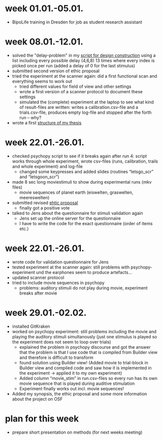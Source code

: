 # week 01.01.-05.01.
- BipoLife training in Dresden for job as student research assistant

# week 08.01.-12.01.
- solved the "delay-problem" in my [script for design construction](https://github.com/MirjamSchneider/MSc_thesis_MirjamSchneider/blob/master/open%20lab%20notebook/make_design.py) using a list including every possible delay (4,6,8) 13 times where every index is picked once per run (added a delay of 0 for the last stimulus)
- submitted second version of ethic proposal
- tried the experiment at the scanner again: did a first functional scan and everything seems to work out
  - tried different values for field of view and other settings
  - wrote a first version of a scanner protocol to document these settings
  - simulated the (complete) experiment at the laptop to see what kind of result-files are written: writes a calibration.csv-file and a trials.csv-file, produces empty log-file and stopped after the forth run – why?
- wrote a first [structure of my thesis](https://github.com/MirjamSchneider/MSc_thesis_MirjamSchneider/blob/master/open%20lab%20notebook/structure_thesis.md)

# week 22.01.-26.01.
- checked psychopy script to see if it breaks again after run 4: script works through whole experiment, wrote csv-files (runs, calibration, trails and whole experiment) and log-file
  - changed some keypresses and added slides (routines “letsgo_scr” and “letsgoon_scr”)
- made 8 sec long moviestimuli to show during experimental runs (mkv files)
  - movie sequences of planet earth (eiswelten, graswelten, meereswelten)
- submitted revised [ehtic proposal](https://github.com/MirjamSchneider/MSc_thesis_MirjamSchneider/tree/master/ethic%20proposal)
  - finally got a positive vote
- talked to Jens about the questionnaire for stimuli validation again
  - Jens set up the online server for the questionnaire
  - I have to write the code for the exact questionnaire (order of items etc.)

# week 22.01.-26.01.
- wrote code for validation questionnaire for Jens
- tested experiment at the scanner again: still problems with psychopy-experiment und the earphones seem to produce artefacts…
- updated scanner protocol 
- tried to include movie sequences in psychopy
  - problems: auditory stimuli do not play during movie, experiment breaks after movie

# week 29.01.-02.02.
- installed GitKraken
- worked on psychopy experiment: still problems including the movie and playing the auditory stimuli simultanously (just one stimulus is played so the experiment does not seem to loop over trials)
  - explained the problem  in psychopy discourse and got the answer that the problem is that I use code that is compiled from Builder view and therefore is difficult to transform
  - found solution using Builder view! (Added movie to trial-block in Builder view and compiled code and saw how it is implemented in the experiment → applied it to my own experiment) 
  - Added column “movie_stim” in run.csv-files so every run has its own movie sequence that is played during auditive stimulation
  - Experiment finally works out incl. movie sequences!
- Added my synopsis, the ethic proposal and some more information about the project on OSF

# plan for this week
- prepare short presentation on methods (for next weeks meeting)
